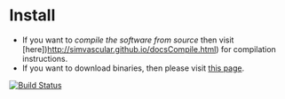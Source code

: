 # Install

 - If you want to *compile the software from source* then visit [here])http://simvascular.github.io/docsCompile.html) for compilation instructions.
 - If you want to download binaries, then please visit [this page](http://simvascular.github.io/docsInstallation.html).

[![Build Status](https://travis-ci.org/SimVascular/SimVascular.svg?branch=master)](https://travis-ci.org/SimVascular/SimVascular)
